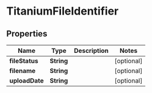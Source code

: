 

# TitaniumFileIdentifier


## Properties

| Name | Type | Description | Notes |
|------------ | ------------- | ------------- | -------------|
|**fileStatus** | **String** |  |  [optional] |
|**filename** | **String** |  |  [optional] |
|**uploadDate** | **String** |  |  [optional] |



